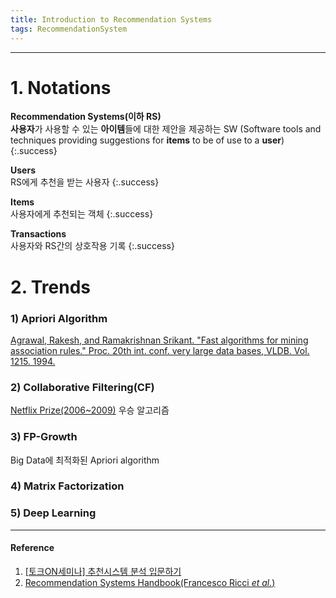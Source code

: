```yaml
---
title: Introduction to Recommendation Systems
tags: RecommendationSystem
---
```


<!--more-->
---

# 1. Notations
**Recommendation Systems(이하 RS)** \
**사용자**가 사용할 수 있는 **아이템**들에 대한 제안을 제공하는 SW
(Software tools and techniques providing suggestions for **items** to be of use to a **user**)
{:.success}

**Users** \
RS에게 추천을 받는 사용자
{:.success}

**Items** \
사용자에게 추천되는 객체
{:.success}

**Transactions** \
사용자와 RS간의 상호작용 기록
{:.success}


# 2. Trends
### 1) Apriori Algorithm
[Agrawal, Rakesh, and Ramakrishnan Srikant. "Fast algorithms for mining association rules." Proc. 20th int. conf. very large data bases, VLDB. Vol. 1215. 1994.](http://www.cse.msu.edu/~cse960/Papers/MiningAssoc-AgrawalAS-VLDB94.pdf)

### 2) Collaborative Filtering(CF)
[Netflix Prize(2006~2009)](https://en.wikipedia.org/wiki/Netflix_Prize) 우승 알고리즘

### 3) FP-Growth
Big Data에 최적화된 Apriori algorithm

### 4) Matrix Factorization

### 5) Deep Learning


---

#### Reference
1. [[토크ON세미나] 추천시스템 분석 입문하기](https://www.youtube.com/playlist?list=PL9mhQYIlKEhdkOVTZWJJIy8rv6rQaZNNc)
2. [Recommendation Systems Handbook(Francesco Ricci *et al.*)](https://www.cse.iitk.ac.in/users/nsrivast/HCC/Recommender_systems_handbook.pdf)
